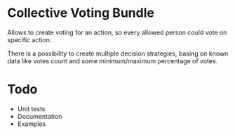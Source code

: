 Collective Voting Bundle
========================

Allows to create voting for an action, so every allowed person
could vote on specific action.

There is a possibility to create multiple decision strategies, basing on known data like
votes count and some minimum/maximum percentage of votes.

Todo
====
- Unit tests
- Documentation
- Examples